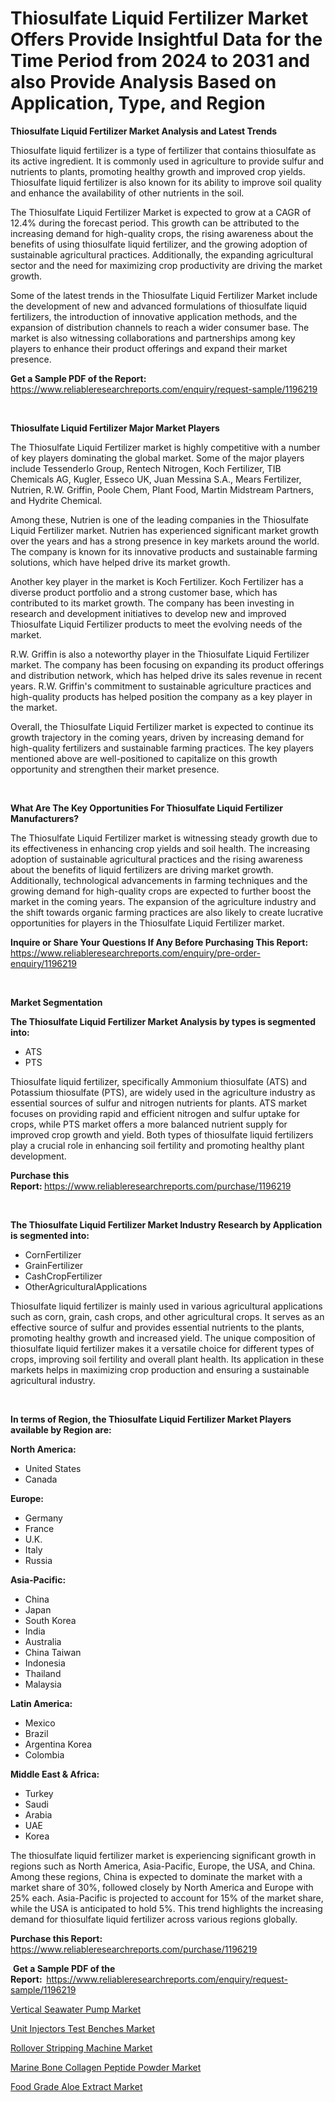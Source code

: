 <p><h1>Thiosulfate Liquid Fertilizer Market Offers Provide Insightful Data for the Time Period from 2024 to 2031 and also Provide Analysis Based on Application, Type, and Region</h1></p><p><strong>Thiosulfate Liquid Fertilizer Market Analysis and Latest Trends</strong></p>
<p><p>Thiosulfate liquid fertilizer is a type of fertilizer that contains thiosulfate as its active ingredient. It is commonly used in agriculture to provide sulfur and nutrients to plants, promoting healthy growth and improved crop yields. Thiosulfate liquid fertilizer is also known for its ability to improve soil quality and enhance the availability of other nutrients in the soil.</p><p>The Thiosulfate Liquid Fertilizer Market is expected to grow at a CAGR of 12.4% during the forecast period. This growth can be attributed to the increasing demand for high-quality crops, the rising awareness about the benefits of using thiosulfate liquid fertilizer, and the growing adoption of sustainable agricultural practices. Additionally, the expanding agricultural sector and the need for maximizing crop productivity are driving the market growth.</p><p>Some of the latest trends in the Thiosulfate Liquid Fertilizer Market include the development of new and advanced formulations of thiosulfate liquid fertilizers, the introduction of innovative application methods, and the expansion of distribution channels to reach a wider consumer base. The market is also witnessing collaborations and partnerships among key players to enhance their product offerings and expand their market presence.</p></p>
<p><strong>Get a Sample PDF of the Report:&nbsp;</strong> <a href="https://www.reliableresearchreports.com/enquiry/request-sample/1196219">https://www.reliableresearchreports.com/enquiry/request-sample/1196219</a></p>
<p>&nbsp;</p>
<p><strong>Thiosulfate Liquid Fertilizer Major Market Players</strong></p>
<p><p>The Thiosulfate Liquid Fertilizer market is highly competitive with a number of key players dominating the global market. Some of the major players include Tessenderlo Group, Rentech Nitrogen, Koch Fertilizer, TIB Chemicals AG, Kugler, Esseco UK, Juan Messina S.A., Mears Fertilizer, Nutrien, R.W. Griffin, Poole Chem, Plant Food, Martin Midstream Partners, and Hydrite Chemical.</p><p>Among these, Nutrien is one of the leading companies in the Thiosulfate Liquid Fertilizer market. Nutrien has experienced significant market growth over the years and has a strong presence in key markets around the world. The company is known for its innovative products and sustainable farming solutions, which have helped drive its market growth.</p><p>Another key player in the market is Koch Fertilizer. Koch Fertilizer has a diverse product portfolio and a strong customer base, which has contributed to its market growth. The company has been investing in research and development initiatives to develop new and improved Thiosulfate Liquid Fertilizer products to meet the evolving needs of the market.</p><p>R.W. Griffin is also a noteworthy player in the Thiosulfate Liquid Fertilizer market. The company has been focusing on expanding its product offerings and distribution network, which has helped drive its sales revenue in recent years. R.W. Griffin's commitment to sustainable agriculture practices and high-quality products has helped position the company as a key player in the market.</p><p>Overall, the Thiosulfate Liquid Fertilizer market is expected to continue its growth trajectory in the coming years, driven by increasing demand for high-quality fertilizers and sustainable farming practices. The key players mentioned above are well-positioned to capitalize on this growth opportunity and strengthen their market presence.</p></p>
<p>&nbsp;</p>
<p><strong>What Are The Key Opportunities For Thiosulfate Liquid Fertilizer Manufacturers?</strong></p>
<p><p>The Thiosulfate Liquid Fertilizer market is witnessing steady growth due to its effectiveness in enhancing crop yields and soil health. The increasing adoption of sustainable agricultural practices and the rising awareness about the benefits of liquid fertilizers are driving market growth. Additionally, technological advancements in farming techniques and the growing demand for high-quality crops are expected to further boost the market in the coming years. The expansion of the agriculture industry and the shift towards organic farming practices are also likely to create lucrative opportunities for players in the Thiosulfate Liquid Fertilizer market.</p></p>
<p><strong>Inquire or Share Your Questions If Any Before Purchasing This Report:</strong> <a href="https://www.reliableresearchreports.com/enquiry/pre-order-enquiry/1196219">https://www.reliableresearchreports.com/enquiry/pre-order-enquiry/1196219</a></p>
<p>&nbsp;</p>
<p><strong>Market Segmentation</strong></p>
<p><strong>The Thiosulfate Liquid Fertilizer Market Analysis by types is segmented into:</strong></p>
<p><ul><li>ATS</li><li>PTS</li></ul></p>
<p><p>Thiosulfate liquid fertilizer, specifically Ammonium thiosulfate (ATS) and Potassium thiosulfate (PTS), are widely used in the agriculture industry as essential sources of sulfur and nitrogen nutrients for plants. ATS market focuses on providing rapid and efficient nitrogen and sulfur uptake for crops, while PTS market offers a more balanced nutrient supply for improved crop growth and yield. Both types of thiosulfate liquid fertilizers play a crucial role in enhancing soil fertility and promoting healthy plant development.</p></p>
<p><strong>Purchase this Report:&nbsp;</strong><a href="https://www.reliableresearchreports.com/purchase/1196219">https://www.reliableresearchreports.com/purchase/1196219</a></p>
<p>&nbsp;</p>
<p><strong>The Thiosulfate Liquid Fertilizer Market Industry Research by Application is segmented into:</strong></p>
<p><ul><li>CornFertilizer</li><li>GrainFertilizer</li><li>CashCropFertilizer</li><li>OtherAgriculturalApplications</li></ul></p>
<p><p>Thiosulfate liquid fertilizer is mainly used in various agricultural applications such as corn, grain, cash crops, and other agricultural crops. It serves as an effective source of sulfur and provides essential nutrients to the plants, promoting healthy growth and increased yield. The unique composition of thiosulfate liquid fertilizer makes it a versatile choice for different types of crops, improving soil fertility and overall plant health. Its application in these markets helps in maximizing crop production and ensuring a sustainable agricultural industry.</p></p>
<p>&nbsp;</p>
<p><strong>In terms of Region, the Thiosulfate Liquid Fertilizer Market Players available by Region are:</strong></p>
<p>
    <p> <strong> North America: </strong>
        <ul>
            <li>United States</li>
            <li>Canada</li>
        </ul>
        </p> 
    <p> <strong> Europe: </strong>
        <ul>
            <li>Germany</li>
            <li>France</li>
            <li>U.K.</li>
            <li>Italy</li>
            <li>Russia</li>
        </ul>
        </p> 
    <p> <strong> Asia-Pacific: </strong>
        <ul>
            <li>China</li>
            <li>Japan</li>
            <li>South Korea</li>
            <li>India</li>
            <li>Australia</li>
            <li>China Taiwan</li>
            <li>Indonesia</li>
            <li>Thailand</li>
            <li>Malaysia</li>
        </ul>
        </p> 
    <p> <strong> Latin America: </strong>
        <ul>
            <li>Mexico</li>
            <li>Brazil</li>
            <li>Argentina Korea</li>
            <li>Colombia</li>
        </ul>
        </p> 
    <p> <strong> Middle East & Africa: </strong>
        <ul>
            <li>Turkey</li>
            <li>Saudi</li>
            <li>Arabia</li>
            <li>UAE</li>
            <li>Korea</li>
        </ul>
    </p>
    </p>
<p><p>The thiosulfate liquid fertilizer market is experiencing significant growth in regions such as North America, Asia-Pacific, Europe, the USA, and China. Among these regions, China is expected to dominate the market with a market share of 30%, followed closely by North America and Europe with 25% each. Asia-Pacific is projected to account for 15% of the market share, while the USA is anticipated to hold 5%. This trend highlights the increasing demand for thiosulfate liquid fertilizer across various regions globally.</p></p>
<p><strong>Purchase this Report: </strong><a href="https://www.reliableresearchreports.com/purchase/1196219">https://www.reliableresearchreports.com/purchase/1196219</a></p>
<p>&nbsp;<strong>Get a Sample PDF of the Report:&nbsp;&nbsp;</strong><a href="https://www.reliableresearchreports.com/enquiry/request-sample/1196219">https://www.reliableresearchreports.com/enquiry/request-sample/1196219</a></p>
<p><strong></strong></p>
<p><p><a href="https://medium.com/@ruthfranklin11/vertical-seawater-pump-market-report-reveals-the-latest-trends-and-growth-opportunities-of-this-1cb6cc5eaaf2">Vertical Seawater Pump Market</a></p><p><a href="https://medium.com/@lulukerluke/unit-injectors-test-benches-market-outlook-industry-overview-and-forecast-2024-to-2031-03d0b595582a">Unit Injectors Test Benches Market</a></p><p><a href="https://medium.com/@lulukerluke/rollover-stripping-machine-market-size-cagr-trends-2024-2030-5308745b0023">Rollover Stripping Machine Market</a></p><p><a href="https://github.com/jerrycopelandthomaswsqd8q/Market-Research-Report-List-1/blob/main/marine-bone-collagen-peptide-powder-market.md">Marine Bone Collagen Peptide Powder Market</a></p><p><a href="https://github.com/brenzgnarento/Market-Research-Report-List-1/blob/main/food-grade-aloe-extract-market.md">Food Grade Aloe Extract Market</a></p></p>